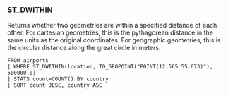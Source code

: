 <!--
This is generated by ESQL's AbstractFunctionTestCase. Do no edit it. See ../README.md for how to regenerate it.
-->

### ST_DWITHIN
Returns whether two geometries are within a specified distance of each other.
For cartesian geometries, this is the pythagorean distance in the same units as the original coordinates.
For geographic geometries, this is the circular distance along the great circle in meters.

```
FROM airports
| WHERE ST_DWITHIN(location, TO_GEOPOINT("POINT(12.565 55.673)"), 500000.0)
| STATS count=COUNT() BY country
| SORT count DESC, country ASC
```
